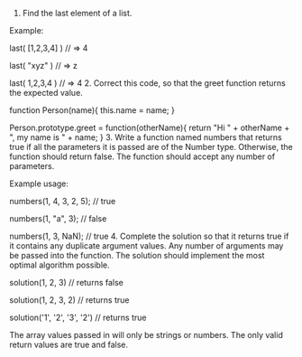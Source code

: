 
1. Find the last element of a list.

Example:

last( [1,2,3,4] ) // => 4

last( "xyz" ) // => z

last( 1,2,3,4 ) // => 4
2. Correct this code, so that the greet function returns the expected value.

function Person(name){ this.name = name; }

Person.prototype.greet = function(otherName){ return "Hi " + otherName + ", my name is " + name; }
3. Write a function named numbers that returns true if all the parameters it is passed are of the Number type. Otherwise, the function should return false. The function should accept any number of parameters.

Example usage:

numbers(1, 4, 3, 2, 5); // true

numbers(1, "a", 3); // false

numbers(1, 3, NaN); // true
4. Complete the solution so that it returns true if it contains any duplicate argument values. Any number of arguments may be passed into the function. The solution should implement the most optimal algorithm possible.

solution(1, 2, 3) // returns false

solution(1, 2, 3, 2) // returns true

solution('1', '2', '3', '2') // returns true

The array values passed in will only be strings or numbers. The only valid return values are true and false.

